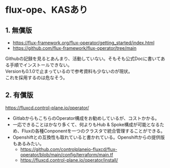 # flux-ope、KASあり
## 1. 無償版
- https://flux-framework.org/flux-operator/getting_started/index.html
- https://github.com/flux-framework/flux-operator/tree/main

Githubの記録を見るとあんまり、活動していない。そもそも公式Docに書いてある手順でインストールできない。</br>
Versionも0.1.0で止まっているので参考資料も少ないのが現状。</br>
これを採用するのは危なそう。

## 2. 有償版
https://fluxcd.control-plane.io/operator/

- GitlabからもこちらのOperator構成をお勧めしているが、コストかかる。
- 一応できることはかなり多くて、何よりもHub & Spoke構成が可能となるため、Fluxの各種Conponentを一つのクラスタで統合管理することができる。
- Openshiftとの互換性も取れていると書かれている。Openshiftからの提供版もあるみたい。
  - https://github.com/controlplaneio-fluxcd/flux-operator/blob/main/config/terraform/main.tf
  - https://fluxcd.control-plane.io/operator/install/